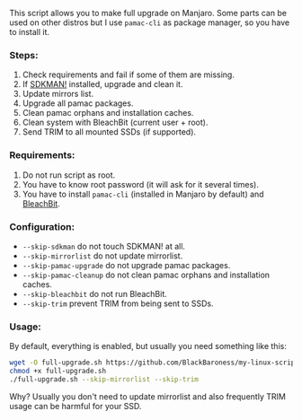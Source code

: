 This script allows you to make full upgrade on Manjaro. 
Some parts can be used on other distros but I use `pamac-cli` as package manager,
so you have to install it.

### Steps:
1. Check requirements and fail if some of them are missing.
2. If [SDKMAN!](https://sdkman.io/) installed, upgrade and clean it.
3. Update mirrors list.
4. Upgrade all pamac packages.
5. Clean pamac orphans and installation caches.
6. Clean system with BleachBit (current user + root).
7. Send TRIM to all mounted SSDs (if supported).

### Requirements:
1. Do not run script as root.
2. You have to know root password (it will ask for it several times).
3. You have to install `pamac-cli` (installed in Manjaro by default) and [BleachBit](https://www.bleachbit.org/).

### Configuration:
- `--skip-sdkman` do not touch SDKMAN! at all.
- `--skip-mirrorlist` do not update mirrorlist.
- `--skip-pamac-upgrade` do not upgrade pamac packages.
- `--skip-pamac-cleanup` do not clean pamac orphans and installation caches.
- `--skip-bleachbit` do not run BleachBit.
- `--skip-trim` prevent TRIM from being sent to SSDs.

### Usage:
By default, everything is enabled, but usually you need something like this:
```bash
wget -O full-upgrade.sh https://github.com/BlackBaroness/my-linux-scripts/raw/master/manjaro-full-upgrade/script.sh
chmod +x full-upgrade.sh
./full-upgrade.sh --skip-mirrorlist --skip-trim
```

Why? Usually you don't need to update mirrorlist and also frequently TRIM usage can be harmful for your SSD.